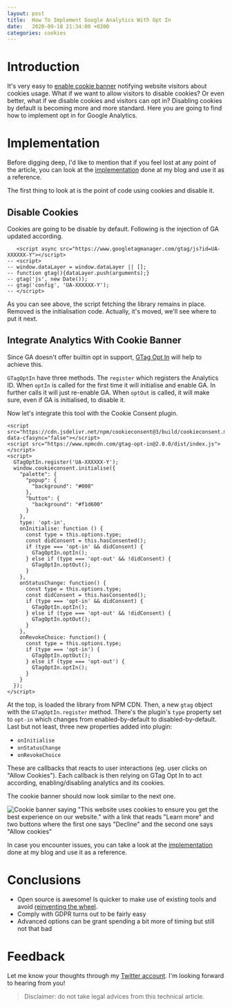 ```yaml
---
layout: post
title:  How To Implement Google Analytics With Opt In
date:   2020-09-18 21:34:00 +0200
categories: cookies
---
```

# Introduction
It's very easy to [enable cookie banner](/cookies/2020/09/18/enable-cookie-banner-in-10-minutes) notifying website visitors about cookies usage.
What if we want to allow visitors to disable cookies?
Or even better, what if we disable cookies and visitors can opt in?
Disabling cookies by default is becoming more and more standard.
Here you are going to find how to implement opt in for Google Analytics.

# Implementation
Before digging deep, I'd like to mention that if you feel lost at any point of the article,
you can look at the [implementation](https://github.com/luciomartinez/luciomartinez.github.io/pull/7) done at my blog and use it as a reference.

The first thing to look at is the point of code using cookies and disable it.

## Disable Cookies
Cookies are going to be disable by default.
Following is the injection of GA updated according.

```
   <script async src="https://www.googletagmanager.com/gtag/js?id=UA-XXXXXX-Y"></script>
-- <script>
-- window.dataLayer = window.dataLayer || [];
-- function gtag(){dataLayer.push(arguments);}
-- gtag('js', new Date());
-- gtag('config', 'UA-XXXXXX-Y');
-- </script>
``` 

As you can see above, the script fetching the library remains in place.
Removed is the initialisation code. Actually, it's moved, we'll see where to put it next.

## Integrate Analytics With Cookie Banner
Since GA doesn't offer builtin opt in support, [GTag Opt In](https://www.npmjs.com/package/gtag-opt-in) will help to achieve this.

`GTagOptIn` have three methods.
The `register` which registers the Analytics ID.
When `optIn` is called for the first time it will initialise and enable GA.
In further calls it will just re-enable GA.
When `optOut` is called, it will make sure, even if GA is initialised, to disable it.

Now let's integrate this tool with the Cookie Consent plugin.

```
<script src="https://cdn.jsdelivr.net/npm/cookieconsent@3/build/cookieconsent.min.js" data-cfasync="false"></script>
<script src="https://www.npmcdn.com/gtag-opt-in@2.0.0/dist/index.js"></script>
<script>
  GTagOptIn.register('UA-XXXXXX-Y');
  window.cookieconsent.initialise({
    "palette": {
      "popup": {
        "background": "#000"
      },
      "button": {
        "background": "#f1d600"
      }
    },
    type: 'opt-in',
    onInitialise: function () {
      const type = this.options.type;
      const didConsent = this.hasConsented();
      if (type === 'opt-in' && didConsent) {
        GTagOptIn.optIn();
      } else if (type === 'opt-out' && !didConsent) {
        GTagOptIn.optOut();
      }
    },
    onStatusChange: function() {
      const type = this.options.type;
      const didConsent = this.hasConsented();
      if (type === 'opt-in' && didConsent) {
        GTagOptIn.optIn();
      } else if (type === 'opt-out' && !didConsent) {
        GTagOptIn.optOut();
      }
    },
    onRevokeChoice: function() {
      const type = this.options.type;
      if (type === 'opt-in') {
        GTagOptIn.optOut();
      } else if (type === 'opt-out') {
        GTagOptIn.optIn();
      }
    }
  });
</script>
```

At the top, is loaded the library from NPM CDN.
Then, a new `gtag` object with the `GTagOptIn.register` method.
There's the plugin's `type` property set to `opt-in` which changes from enabled-by-default to disabled-by-default.
Last but not least, three new properties added into plugin:
 - `onInitialise` 
 - `onStatusChange` 
 - `onRevokeChoice`

These are callbacks that reacts to user interactions (eg. user clicks on "Allow Cookies").
Each callback is then relying on GTag Opt In to act according, enabling/disabling analytics and its cookies. 

The cookie banner should now look similar to the next one.

![Cookie banner saying "This website uses cookies to ensure you get the best experience on our website." with a link that reads "Learn more" and two buttons where the first one says "Decline" and the second one says "Allow cookies"](https://pbs.twimg.com/media/Ega4GsdXsAEKWrz?format=jpg&name=medium)

In case you encounter issues, you can take a look at the [implementation](https://github.com/luciomartinez/luciomartinez.github.io/pull/7) done at my blog and use it as a reference.

# Conclusions
 - Open source is awesome! Is quicker to make use of existing tools and avoid [reinventing the wheel](https://en.wikipedia.org/wiki/Reinventing_the_wheel).
 - Comply with GDPR turns out to be fairly easy
 - Advanced options can be grant spending a bit more of timing but still not that bad

# Feedback
Let me know your thoughts through my [Twitter account](https://twitter.com/delucioux).
I'm looking forward to hearing from you!

> Disclaimer: do not take legal advices from this technical article.

